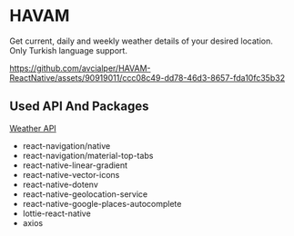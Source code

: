 # HAVAM
Get current, daily and weekly weather details of your desired location.<br/>
Only Turkish language support.

https://github.com/avcialper/HAVAM-ReactNative/assets/90919011/ccc08c49-dd78-46d3-8657-fda10fc35b32


## Used API And Packages
[Weather API](https://www.weatherapi.com/)
- react-navigation/native
- react-navigation/material-top-tabs
- react-native-linear-gradient
- react-native-vector-icons
- react-native-dotenv
- react-native-geolocation-service
- react-native-google-places-autocomplete 
- lottie-react-native
- axios